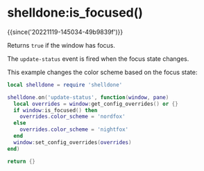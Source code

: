 # shelldone:is_focused()

{{since('20221119-145034-49b9839f')}}

Returns `true` if the window has focus.

The `update-status` event is fired when the focus state changes.

This example changes the color scheme based on the focus state:

```lua
local shelldone = require 'shelldone'

shelldone.on('update-status', function(window, pane)
  local overrides = window:get_config_overrides() or {}
  if window:is_focused() then
    overrides.color_scheme = 'nordfox'
  else
    overrides.color_scheme = 'nightfox'
  end
  window:set_config_overrides(overrides)
end)

return {}
```

